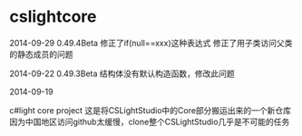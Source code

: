 cslightcore
===========
2014-09-29 0.49.4Beta
修正了if(null==xxx)这种表达式
修正了用子类访问父类的静态成员的问题

2014-09-22 0.49.3Beta
结构体没有默认构造函数，修改此问题

2014-09-19

c#light core project
这是将CSLightStudio中的Core部分搬运出来的一个新仓库
因为中国地区访问github太缓慢，clone整个CSLightStudio几乎是不可能的任务
